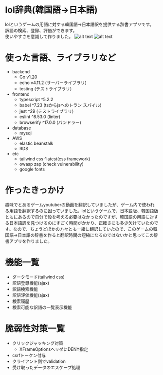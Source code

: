 # lol辞典(韓国語->日本語)
lolというゲームの用語に対する韓国語->日本語訳を提供する辞書アプリです。  
訳語の検索、登録、評価ができます。  
使いやすさを意識して作りました。
![alt text](https://github.com/[username]/[reponame]/blob/[branch]/readMeImg/main.png?raw=true)
![alt text](https://github.com/[username]/[reponame]/blob/[branch]/readMeImg/translations.png?raw=true)

# 使った言語、ライブラリなど
 - backend
      - Go v1.20
      - echo v4.11.2 (サーバーライブラリ)
      - testing (テストライブラリ)
 - frontend
      - typescript ^5.2.2
      - babel ^7.23 (tsからjsへのトラン   スパイル)
      - jest ^29 (テストライブラリ)
      - eslint ^8.53.0 (linter)
      - browserify ^17.0.0 (バンドラー)
 - database
      - mysql 
 - AWS
      - elastic beanstalk
      - RDS
 - etc
      - tailwind css ^latest(css framework)
      - owasp zap (check vulnerability)
      - google fonts

# 作ったきっかけ
 趣味でとあるゲームyoutuberの動画を翻訳していましたが、ゲーム内で使われる用語を翻訳するのに困っていました。lolというゲームで、日本語版、韓国語版ともにあるので自分で役を考える必要はなかったのですが、韓国語の用語に対する日本語訳を見つけるのにすごく時間がかかり、正確さにも多少欠けていたのです。なので、ちょうどほかの方々とも一緒に翻訳していたので、このゲームの韓国語->日本語の辞書を作ると翻訳時間の短縮になるのではないかと思ってこの辞書アプリを作りました。

# 機能一覧
 - ダークモード(tailwind css)
 - 訳語登録機能(ajax)
 - 訳語検索機能
 - 訳語評価機能(ajax)
 - 検索履歴
 - 検索可能な訳語の一覧表示機能

# 脆弱性対策一覧
 - クリックジャッキング対策
     - XFrameOptionsヘッダにDENY指定
 - csrfトークン付与
 - クライアント側でvalidation
 - 受け取ったデータのエスケープ処理